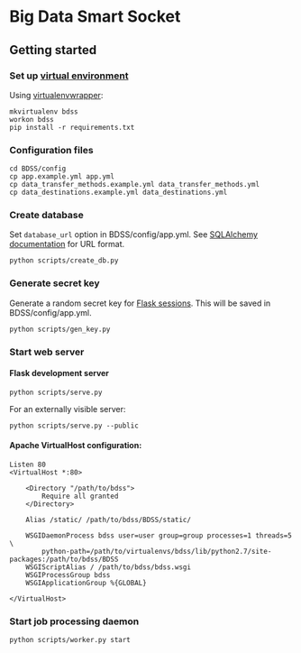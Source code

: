# Big Data Smart Socket

## Getting started

### Set up [virtual environment](http://docs.python-guide.org/en/latest/dev/virtualenvs/)

Using [virtualenvwrapper](http://virtualenvwrapper.readthedocs.org/en/latest/index.html):

```Shell
mkvirtualenv bdss
workon bdss
pip install -r requirements.txt
```

### Configuration files

```Shell
cd BDSS/config
cp app.example.yml app.yml
cp data_transfer_methods.example.yml data_transfer_methods.yml
cp data_destinations.example.yml data_destinations.yml
```

### Create database

Set `database_url` option in BDSS/config/app.yml.
See [SQLAlchemy documentation](http://docs.sqlalchemy.org/en/rel_0_9/core/engines.html#database-urls) for URL format.

```Shell
python scripts/create_db.py
```

### Generate secret key

Generate a random secret key for [Flask sessions](http://flask.pocoo.org/docs/0.10/quickstart/#sessions). This will be saved in BDSS/config/app.yml.

```Shell
python scripts/gen_key.py
```

### Start web server

#### Flask development server

```Shell
python scripts/serve.py
```

For an externally visible server:

```Shell
python scripts/serve.py --public
```

#### Apache VirtualHost configuration:

```ApacheConf
Listen 80
<VirtualHost *:80>

	<Directory "/path/to/bdss">
		Require all granted
	</Directory>

	Alias /static/ /path/to/bdss/BDSS/static/

	WSGIDaemonProcess bdss user=user group=group processes=1 threads=5 \
		python-path=/path/to/virtualenvs/bdss/lib/python2.7/site-packages:/path/to/bdss/BDSS
	WSGIScriptAlias / /path/to/bdss/bdss.wsgi
	WSGIProcessGroup bdss
	WSGIApplicationGroup %{GLOBAL}

</VirtualHost>
```

### Start job processing daemon

```Shell
python scripts/worker.py start
```
